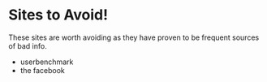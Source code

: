 # Sites to Avoid!
These sites are worth avoiding as they have proven to be frequent sources of bad info.

- userbenchmark
- the facebook